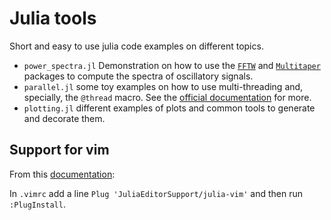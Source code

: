 # Julia tools

Short and easy to use julia code examples on different topics.

+ `power_spectra.jl` Demonstration on how to use the [`FFTW`](https://juliamath.github.io/FFTW.jl/stable/) and [`Multitaper`](https://docs.juliahub.com/Multitaper/OT9LO/0.2.0/) packages to compute the spectra of oscillatory signals. 
+ `parallel.jl` some toy examples on how to use multi-threading and, specially, the `@thread` macro. See the [official documentation](https://docs.julialang.org/en/v1/manual/multi-threading/) for more. 
+ `plotting.jl` different examples of plots and common tools to generate and decorate them.

## Support for vim

From this [documentation](https://github.com/JuliaEditorSupport/julia-vim/blob/master/INSTALL.md):

In `.vimrc` add a line `Plug 'JuliaEditorSupport/julia-vim'` and then run `:PlugInstall`.

